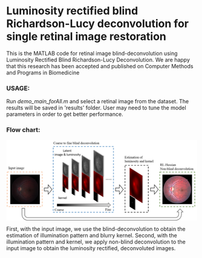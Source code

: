 <img src="https://github.com/ShuheZhang-MUMC/Retinal-Image-Blind-Deconvolution/blob/main/demo/demo.png" width = "800" alt="" align=center />

# Luminosity rectified blind Richardson-Lucy deconvolution for single retinal image restoration
This is the MATLAB code for retinal image blind-deconvolution using Luminosity Rectified Blind Richardson-Lucy Deconvolution.
We are happy that this research has been accepted and published on Computer Methods and Programs in Biomedicine

### USAGE:
Run *demo_main_forAll.m* and select a retinal image from the dataset. The results will be saved in 'results' folder.
User may need to tune the model parameters in order to get better performance.

### Flow chart:
<img src="https://github.com/ShuheZhang-MUMC/Retinal-Image-Blind-Deconvolution/blob/main/demo/flow.png" width = "800" alt="" align=center />

First, with the input image, we use the blind-deconvolution to obtain the estimation of illumination pattern and blurry kernel. Second, with the illumination pattern and kernel, we apply non-blind deconvolution to the input image to obtain the luminosity rectified, deconvoluted images.
